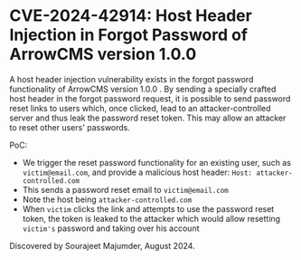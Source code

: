 # CVE-2024-42914: Host Header Injection in Forgot Password of ArrowCMS version 1.0.0 

A host header injection vulnerability exists in the forgot password functionality of  ArrowCMS version 1.0.0 . By sending a specially crafted host header in the forgot password request, it is possible to send password reset links to users which, once clicked, lead to an attacker-controlled server and thus leak the password reset token. This may allow an attacker to reset other users' passwords.

PoC: 

- We trigger the reset password functionality for an existing user, such as `victim@email.com`, and provide a malicious host header: `Host: attacker-controlled.com`
- This sends a password reset email to `victim@email.com` 
- Note the host being `attacker-controlled.com`
- When `victim` clicks the link and attempts to use the password reset token, the token is leaked to the attacker which would allow resetting `victim's` password and taking over his account

Discovered by Sourajeet Majumder, August 2024.

